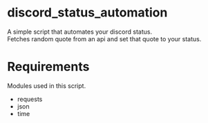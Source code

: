 # discord_status_automation
A simple script that automates your discord status. <br>
Fetches random quote from an api and set that quote to your status.

# Requirements 
Modules used in this script.
 - requests
 - json
 - time
